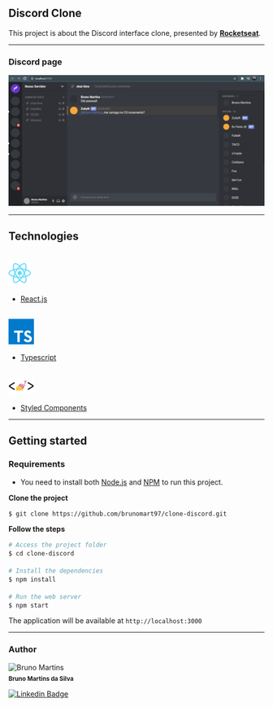 ## Discord Clone

This project is about the Discord interface clone, presented by **[Rocketseat](https://github.com/Rocketseat)**.

---

### Discord page

![Discord preview](.github/screenshot1.png)

---

## Technologies

<div align="start">
  <br />
  <img src=".github/reactjs.png" alt="Technologies used">
</div>

- [React.js](https://reactjs.org/)

<div align="start">
  <br />
  <img src=".github/typescript.png" alt="Technologies used">
</div>

- [Typescript](https://www.typescriptlang.org/)

<div align="start">
  <br />
  <img src=".github/styled-components.png" alt="Technologies used">
</div>

- [Styled Components](https://styled-components.com/)

---

## Getting started

### Requirements

- You need to install both [Node.js](https://nodejs.org/en/download/) and [NPM](https://www.npmjs.com/) to run this project.

**Clone the project**

```bash
$ git clone https://github.com/brunomart97/clone-discord.git
```

**Follow the steps**

```bash
# Access the project folder
$ cd clone-discord

# Install the dependencies
$ npm install

# Run the web server
$ npm start
```

The application will be available at `http://localhost:3000`

---

### Author

<p>
    <img src="https://avatars.githubusercontent.com/u/67600534?s=400&u=f18f738419f1c958e360233276004077724791ec&v=4" width="100px;" alt="Bruno Martins"/>
    <br />
    <sub><strong>Bruno Martins da Silva</strong></sub>
</p>

[![Linkedin Badge](https://img.shields.io/badge/-linkedin-blue?style=flat&logo=Linkedin&logoColor=white&link=https://www.linkedin.com/in/brunomart97/)](https://www.linkedin.com/in/brunomart97/)

